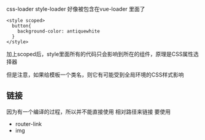 css-loader style-loader 好像被包含在vue-loader 里面了

```
<style scoped>
  button{
    background-color: antiquewhite
  }
</style>
```
加上scoped后，style里面所有的代码只会影响到所在的组件，原理是CSS属性选择器

但是注意，如果给模板一个类名，则它有可能受到全局环境的CSS样式影响

## 链接
因为有一个编译的过程，所以并不能直接使用 相对路径来链接
要使用
- router-link
- img